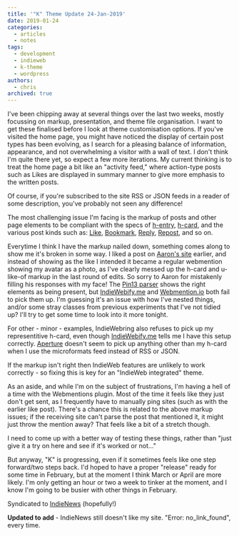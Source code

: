```yaml
---
title: '"K" Theme Update 24-Jan-2019'
date: 2019-01-24
categories:
  - articles
  - notes
tags:
  - development
  - indieweb
  - k-theme
  - wordpress
authors:
  - chris
archived: true
---
```


I've been chipping away at several things over the last two weeks, mostly focussing on markup, presentation, and theme file organisation. I want to get these finalised before I look at theme customisation options. If you've visited the home page, you might have noticed the display of certain post types has been evolving, as I search for a pleasing balance of information, appearance, and not overwhelming a visitor with a wall of text. I don't think I'm quite there yet, so expect a few more iterations. My current thinking is to treat the home page a bit like an "activity feed," where action-type posts such as Likes are displayed in summary manner to give more emphasis to the written posts.

Of course, if you're subscribed to the site RSS or JSON feeds in a reader of some description, you've probably not seen any difference!

The most challenging issue I'm facing is the markup of posts and other page elements to be compliant with the specs of [h-entry](http://microformats.org/wiki/h-entry), [h-card](http://microformats.org/wiki/h-card), and the various post kinds such as: [Like](https://indieweb.org/likes), [Bookmark](https://indieweb.org/bookmark), [Reply](https://indieweb.org/reply), [Repost](https://indieweb.org/repost), and so on.

Everytime I think I have the markup nailed down, something comes along to show me it's broken in some way. I liked a post on [Aaron's site](http://aaronparecki.com/) earlier, and instead of showing as the like I intended it became a regular webmention showing my avatar as a photo, as I've clearly messed up the h-card and u-like-of markup in the last round of edits. So sorry to Aaron for mistakenly filling his responses with my face! The [Pin13 parser](http://pin13.net/mf2/?url=https%3A%2F%2Fmrkapowski.com%2F2019%2F01%2F6532.html) shows the right elements as being present, but [IndieWebify.me](https://indiewebify.me/validate-h-entry/?url=https%3A%2F%2Fmrkapowski.com%2F2019%2F01%2F6532.html) and [Webmention.io](https://webmention.io/aaronpk/webmention/Dim9AB0WsqfwYrcvjKR5) both fail to pick them up. I'm guessing it's an issue with how I've nested things, and/or some stray classes from previous experiments that I've not tidied up? I'll try to get some time to look into it more tonight.

For other - minor - examples, IndieWebring also refuses to pick up my representitive h-card, even though [IndieWebify.me](https://indiewebify.me/validate-h-card/?url=https%3A%2F%2Fmrkapowski.com) tells me I have this setup correctly. [Aperture](http://aperture.p3k.io/) doesn't seem to pick up anything other than my h-card when I use the microformats feed instead of RSS or JSON.

If the markup isn't right then IndieWeb features are unlikely to work correctly - so fixing this is key for an "IndieWeb integrated" theme.

As an aside, and while I'm on the subject of frustrations, I'm having a hell of a time with the Webmentions plugin. Most of the time it feels like they just don't get sent, as I frequently have to manually ping sites (such as with the earlier like post). There's a chance this is related to the above markup issues; if the receiving site can't parse the post that mentioned it, it might just throw the mention away? That feels like a bit of a stretch though.

I need to come up with a better way of testing these things, rather than "just give it a try on here and see if it's worked or not..."

But anyway, "K" is progressing, even if it sometimes feels like one step forward/two steps back. I'd hoped to have a proper "release" ready for some time in February, but at the moment I think March or April are more likely. I'm only getting an hour or two a week to tinker at the moment, and I know I'm going to be busier with other things in February.

Syndicated to [IndieNews](https://news.indieweb.org/en) (hopefully!)

**Updated to add** - IndieNews still doesn't like my site. "Error: no_link_found", every time.
